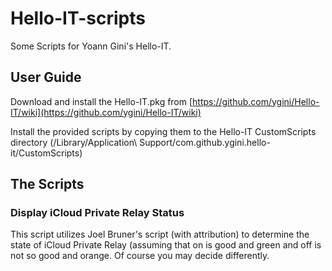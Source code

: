 # Hello-IT-scripts
Some Scripts for Yoann Gini's Hello-IT.

## User Guide

Download and install the Hello-IT.pkg from [https://github.com/ygini/Hello-IT/wiki](https://github.com/ygini/Hello-IT/wiki)

Install the provided scripts by copying them to the Hello-IT CustomScripts directory (/Library/Application\ Support/com.github.ygini.hello-it/CustomScripts)

## The Scripts

### Display iCloud Private Relay Status

This script utilizes Joel Bruner's script (with attribution) to determine the state of iCloud Private Relay (assuming that on is good and green and off is not so good and orange. Of course you may decide differently.
